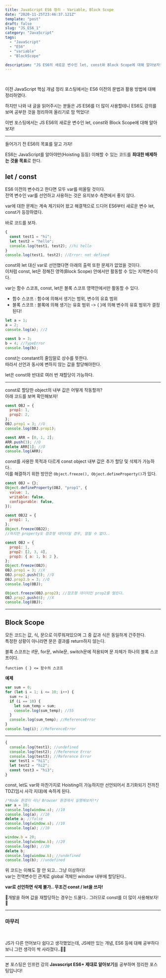 ```yaml
---
title: JavaScript ES6 정리 - Variable, Block Scope
date: "2020-11-25T23:46:37.121Z"
template: "post"
draft: false
slug: "JS_ES6_1"
category: "JavaScript"
tags:
  - "JavaScript"
  - "ES6"
  - "variable"
  - "BlockScope"

description: "JS ES6의 새로운 변수인 let, const와 Block Scope에 대해 알아보자!"
---
```


<br/>

이전 JavaScript 핵심 개념 정리 포스팅에서는 ES6 이전의 문법과 활용 방법에 대해 정리하였다.<br/>

하지만 나와 내 글을 읽어주시는 분들은 JS ES6를 더 많이 사용할테니 ES6도 강의를 보며 공부한 것을 정리하여 올리기로 맘 먹었다!<br/>

이번 포스팅에서는 JS ES6의 새로운 변수인 let, const와 Block Scope에 대해 알아보자!<br/>

---

들어가기 전 ES6의 목표를 알고 가자!<br/>

ES6는 JavaScript를 알아야만(Hoisting 등등) 이해할 수 있는 코드를 **최대한 배제하는 것을 목표**로 한다.

## let / const

ES6 이전의 변수라고 한다면 모두 var를 떠올릴 것이다.<br/>
전역 변수인 var를 선언하고 사용하는 것은 유지보수 측면에서 좋지 않다.<br/>

var에 대한 문제는 계속 제기되어 왔고 해결책으로 드디어 ES6부터 새로운 변수 let, const가 등장하였다.<br/>

바로 코드를 보자.<br/>

```js
{
  const test1 = "hi";
  let test2 = "hello";
  console.log(test1, test2); //hi hello
}
console.log(test1, test2); //Error: not defined
```

const와 let 대신 var로 선언했다면 아래의 출력 또한 문제가 없었을 것이다.<br/>
이처럼 const, let은 정해진 영역(Block Scope) 안에서만 활동할 수 있는 지역변수이다.<br/>

var는 함수 스코프, const, let은 블록 스코프 영역안에서만 활동할 수 있다.<br/>

- 함수 스코프 : 함수에 의해서 생기는 범위, 변수의 유효 범위
- 블록 스코프 : 블록에 의해 생기는 유효 범위 -> { }에 의해 변수의 유효 범위가 결정된다!

```js
let a = 1;
a = 2;
console.log(a); //2

const b = 3;
b = 4; //TypeError
console.log(b);
```

const는 constant의 줄임말로 상수를 뜻한다.<br/>
따라서 선언과 동시에 변하지 않는 값을 할당해야한다.<br/>

let은 const와 반대로 여러 번 재할당이 가능하다.<br/>

---

const로 할당한 object의 내부 값은 어떻게 작동할까?<br/>
아래 코드를 보며 확인해보자!<br/>

```js
const OBJ = {
  prop1: 1,
  prop2: 2,
};
OBJ.prop1 = 3; //O
console.log(OBJ.prop1);

const ARR = [0, 1, 2];
ARR.push(3); //O
delete ARR[1]; //O
console.log(ARR);
```

const를 사용한 목적과 다르게 const object 내부 값은 추가 할당 및 삭제가 가능하다..<br/>
이를 해결하기 위한 방안은 `Object.freeze(), Object.defineProperty()`가 있다.<br/>

```js
const OBJ = {};
Object.defineProperty(OBJ, "prop1", {
  value: 1,
  writable: false,
  configurable: false,
});

const OBJ2 = {
  prop1: 1,
};
Object.freeze(OBJ2);
//하지만 property도 참조형 데이터일 경우, 얼릴 수 없다..

const OBJ = {
  prop1: 1,
  prop2: [2, 3, 4],
  prop3: { a: 1, b: 2 },
};
Object.freeze(OBJ);
OBJ.prop1 = 3; //X
OBJ.prop2.push(5); //O
OBJ.prop3.b = 3; //O
console.log(OBJ);

Object.freeze(OBJ.prop2); //참조형 데이터인 prop2를 얼린다.
OBJ.prop2.push(6); //X
console.log(OBJ);
```

---

## Block Scope

모든 코드는 값, 식, 문으로 이루워져있으며 그 중 값과 식은 동일하게 간주한다.<br/>
특정한 상황이 아니라면 문은 결과를 return하지 않는다.<br/>

블록 스코프는 if문, for문, while문, switch문에 적용되며 문 자체가 하나의 블록 스코프이다.

`function { } <= 함수의 스코프`

**예제**

```js
var sum = 0;
for (let i = 1; i <= 10; i++) {
  sum += i;
  if (i == 10) {
    let sum_temp = sum;
    console.log(sum_temp); //55
  }
  console.log(sum_temp); //ReferenceError
}
console.log(i); //ReferenceError
```

---

```js
{
  console.log(test1); //undefined
  console.log(test2); //Reference Error
  console.log(test3); //Reference Error
  var test1 = "hi1";
  let test2 = "hi2";
  const test3 = "hi3";
}
```

const, let도 var와 마찬가지로 Hoisting이 가능하지만 선언되어서 초기화되기 전까진 TDZ(임시 사각 지대)에 속하게 된다.<br/>

```js
/*Node 환경이 아닌 Browser 환경에서 실행해보자!*/
var a = 10;
console.log(window.a); //10
console.log(a); //10
delete a; //false
console.log(window.a); //10
console.log(a); //10

window.b = 20;
console.log(window.b); //20
console.log(b); //20
delete b;
console.log(window.b); //undefined
console.log(b); //undefined
```

위 코드는 이해도 잘 안 되고.. 그냥 이상하다!<br/>
var는 전역변수인 관계로 global 객체인 window 내부에 할당된다..<br/>

**var로 선언하면 삭제 불가.. 무조건 const / let을 쓰자!**<br/>

🧐개발을 하며 값을 재할당하는 경우는 드물다.. 그러므로 const를 더 많이 사용해보자!🧐

---

### 마무리

<br/>

JS가 다른 언어보다 쉽다고 생각했었는데, JS에만 있는 개념, ES6 등에 대해 공부하다 보니 그런 생각이 싹 사라졌다..🤣🤣<br/>

---

본 포스팅은 인프런 강의 **Javascript ES6+ 제대로 알아보기**를 공부하며 정리한 포스팅입니다!
